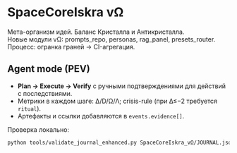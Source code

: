 # SpaceCoreIskra vΩ

Мета-организм идей. Баланс Кристалла и Антикристалла.  
Новые модули vΩ: prompts_repo, personas, rag_panel, presets_router.  
Процесс: огранка граней → CI-агрегация.

## Agent mode (PEV)
- **Plan → Execute → Verify** с ручными подтверждениями для действий с последствиями.
- Метрики в каждом шаге: ∆/D/Ω/Λ; crisis-rule (при ∆≤−2 требуется `ritual`).
- Артефакты и ссылки добавляются в `events.evidence[]`.

Проверка локально:
```bash
python tools/validate_journal_enhanced.py SpaceCoreIskra_vΩ/JOURNAL.jsonl --shadow SpaceCoreIskra_vΩ/SHADOW_JOURNAL.jsonl --window 50
```

